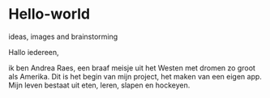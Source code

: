 # Hello-world
ideas, images and brainstorming

Hallo iedereen,

ik ben Andrea Raes, een braaf meisje uit het Westen met dromen zo groot als Amerika.
Dit is het begin van mijn project, het maken van een eigen app.
Mijn leven bestaat uit eten, leren, slapen en hockeyen.
